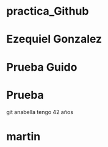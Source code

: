 # practica_Github

Ezequiel Gonzalez
=======


 Prueba Guido
=======

Prueba
=======
git anabella
tengo 42 años


martin
=======


